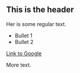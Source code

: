## This is the header

Her is some regular text.

* Bullet 1
* Bullet 2

[Link to Google](http://www.google.com)

More text.
